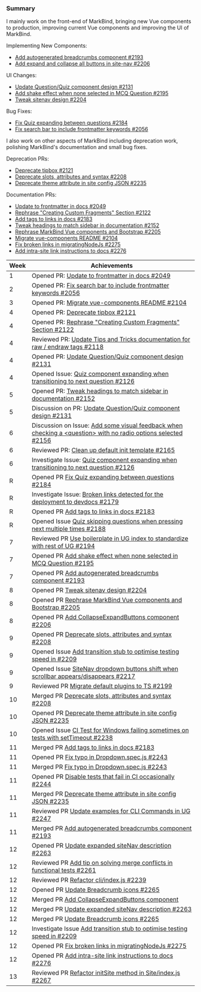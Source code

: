### Summary

I mainly work on the front-end of MarkBind, bringing new Vue components to production, improving current Vue components and improving the UI of MarkBind.

Implementing New Components:
- [Add autogenerated breadcrumbs component #2193](https://github.com/MarkBind/markbind/pull/2193)
- [Add expand and collapse all buttons in site-nav #2206](https://github.com/MarkBind/markbind/pull/2206)

UI Changes:
- [Update Question/Quiz component design #2131](https://github.com/MarkBind/markbind/pull/2131)
- [Add shake effect when none selected in MCQ Question #2195](https://github.com/MarkBind/markbind/pull/2195)
- [Tweak sitenav design #2204](https://github.com/MarkBind/markbind/pull/2204)

Bug Fixes:
- [Fix Quiz expanding between questions #2184](https://github.com/MarkBind/markbind/pull/2184)
- [Fix search bar to include frontmatter keywords #2056](https://github.com/MarkBind/markbind/pull/2056)

I also work on other aspects of MarkBind including deprecation work, polishing MarkBind's documentation and small bug fixes.

Deprecation PRs:
- [Deprecate tipbox #2121](https://github.com/MarkBind/markbind/pull/2121)
- [Deprecate slots, attributes and syntax #2208](https://github.com/MarkBind/markbind/pull/2208)
- [Deprecate theme attribute in site config JSON #2235](https://github.com/MarkBind/markbind/pull/2235)

Documentation PRs:
- [Update to frontmatter in docs #2049](https://github.com/MarkBind/markbind/pull/2049)
- [Rephrase "Creating Custom Fragments" Section #2122](https://github.com/MarkBind/markbind/pull/2122)
- [Add tags to links in docs #2183](https://github.com/MarkBind/markbind/pull/2183)
- [Tweak headings to match sidebar in documentation #2152](https://github.com/MarkBind/markbind/pull/2152)
- [Rephrase MarkBind Vue components and Bootstrap #2205](https://github.com/MarkBind/markbind/pull/2205)
- [Migrate vue-components README #2104](https://github.com/MarkBind/markbind/pull/2104)
- [Fix broken links in migratingNodeJs #2275](https://github.com/MarkBind/markbind/pull/2275)
- [Add intra-site link instructions to docs #2276](https://github.com/MarkBind/markbind/pull/2276)

| Week | Achievements |
| ---- | ------------ |
| 1 | Opened PR: [Update to frontmatter in docs #2049](https://github.com/MarkBind/markbind/pull/2049) |
| 2 | Opened PR: [Fix search bar to include frontmatter keywords #2056](https://github.com/MarkBind/markbind/pull/2056) |
| 3 | Opened PR: [Migrate vue-components README #2104](https://github.com/MarkBind/markbind/pull/2104) |
| 4 | Opened PR: [Deprecate tipbox #2121](https://github.com/MarkBind/markbind/pull/2121) |
| 4 | Opened PR: [Rephrase "Creating Custom Fragments" Section #2122](https://github.com/MarkBind/markbind/pull/2122) |
| 4 | Reviewed PR: [Update Tips and Tricks documentation for raw / endraw tags #2118](https://github.com/MarkBind/markbind/pull/2118) |
| 4 | Opened PR: [Update Question/Quiz component design #2131](https://github.com/MarkBind/markbind/pull/2131) |
| 4 | Opened Issue: [Quiz component expanding when transitioning to next question #2126](https://github.com/MarkBind/markbind/issues/2126) |
| 5 | Opened PR: [Tweak headings to match sidebar in documentation #2152](https://github.com/MarkBind/markbind/pull/2152)
| 5 | Discussion on PR: [Update Question/Quiz component design #2131](https://github.com/MarkBind/markbind/pull/2131)
| 6 | Discussion on Issue: [Add some visual feedback when checking a \<question> with no radio options selected #2156](https://github.com/MarkBind/markbind/issues/2156)
| 6 | Reviewed PR: [Clean up default init template #2165](https://github.com/MarkBind/markbind/pull/2165)
| 6 | Investigate Issue: [Quiz component expanding when transitioning to next question #2126](https://github.com/MarkBind/markbind/issues/2126) |
| R | Opened PR [Fix Quiz expanding between questions #2184](https://github.com/MarkBind/markbind/pull/2184)
| R | Investigate Issue: [Broken links detected for the deployment to devdocs #2179](https://github.com/MarkBind/markbind/issues/2179)
| R | Opened PR [Add tags to links in docs #2183](https://github.com/MarkBind/markbind/pull/2183)
| R | Opened Issue [Quiz skipping questions when pressing next multiple times #2188](https://github.com/MarkBind/markbind/issues/2188)
| 7 | Reviewed PR [Use boilerplate in UG index to standardize with rest of UG #2194](https://github.com/MarkBind/markbind/pull/2194)
| 7 | Opened PR [Add shake effect when none selected in MCQ Question #2195](https://github.com/MarkBind/markbind/pull/2195)
| 7 | Opened PR [Add autogenerated breadcrumbs component #2193](https://github.com/MarkBind/markbind/pull/2193)
| 8 | Opened PR [Tweak sitenav design #2204](https://github.com/MarkBind/markbind/pull/2204)
| 8 | Opened PR [Rephrase MarkBind Vue components and Bootstrap #2205](https://github.com/MarkBind/markbind/pull/2205)
| 8 | Opened PR [Add CollapseExpandButtons component #2206](https://github.com/MarkBind/markbind/pull/2206)
| 9 | Opened PR [Deprecate slots, attributes and syntax #2208](https://github.com/MarkBind/markbind/pull/2208)
| 9 | Opened Issue [Add transition stub to optimise testing speed in #2209](https://github.com/MarkBind/markbind/issues/2209)
| 9 | Opened Issue [SiteNav dropdown buttons shift when scrollbar appears/disappears #2217](https://github.com/MarkBind/markbind/issues/2217)
| 9 | Reviewed PR [Migrate default plugins to TS #2199](https://github.com/MarkBind/markbind/pull/2199)
| 10 | Merged PR [Deprecate slots, attributes and syntax #2208](https://github.com/MarkBind/markbind/pull/2208)
| 10 | Opened PR [Deprecate theme attribute in site config JSON #2235](https://github.com/MarkBind/markbind/pull/2235)
| 10 | Opened Issue [CI Test for Windows failing sometimes on tests with setTimeout #2238](https://github.com/MarkBind/markbind/issues/2238)
| 11 | Merged PR [Add tags to links in docs #2183](https://github.com/MarkBind/markbind/pull/2183)
| 11 | Opened PR [Fix typo in Dropdown.spec.js #2243](https://github.com/MarkBind/markbind/pull/2243)
| 11 | Merged PR [Fix typo in Dropdown.spec.js #2243](https://github.com/MarkBind/markbind/pull/2243)
| 11 | Opened PR [Disable tests that fail in CI occasionally #2244](https://github.com/MarkBind/markbind/pull/2244)
| 11 | Merged PR [Deprecate theme attribute in site config JSON #2235](https://github.com/MarkBind/markbind/pull/2235)
| 11 | Reviewed PR [Update examples for CLI Commands in UG #2247](https://github.com/MarkBind/markbind/pull/2247)
| 11 | Merged PR [Add autogenerated breadcrumbs component #2193](https://github.com/MarkBind/markbind/pull/2193)
| 12 | Opened PR [Update expanded siteNav description #2263](https://github.com/MarkBind/markbind/pull/2263)
| 12 | Reviewed PR [Add tip on solving merge conflicts in functional tests #2261](https://github.com/MarkBind/markbind/pull/2261)
| 12 | Reviewed PR [Refactor cli/index.js #2239](https://github.com/MarkBind/markbind/pull/2239)
| 12 | Opened PR [Update Breadcrumb icons #2265](https://github.com/MarkBind/markbind/pull/2265)
| 12 | Merged PR [Add CollapseExpandButtons component](https://github.com/MarkBind/markbind/pull/2206)
| 12 | Merged PR [Update expanded siteNav description #2263](https://github.com/MarkBind/markbind/pull/2263)
| 12 | Merged PR [Update Breadcrumb icons #2265](https://github.com/MarkBind/markbind/pull/2265)
| 12 | Investigate Issue [Add transition stub to optimise testing speed in #2209](https://github.com/MarkBind/markbind/issues/2209)
| 12 | Opened PR [Fix broken links in migratingNodeJs #2275](https://github.com/MarkBind/markbind/pull/2275)
| 12 | Opened PR [Add intra-site link instructions to docs #2276](https://github.com/MarkBind/markbind/pull/2276)
| 13 | Reviewed PR [Refactor initSite method in Site/index.js #2267](https://github.com/MarkBind/markbind/pull/2267)
